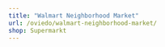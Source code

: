 ```yaml
---
title: "Walmart Neighborhood Market"
url: /oviedo/walmart-neighborhood-market/
shop: Supermarkt
---
```

